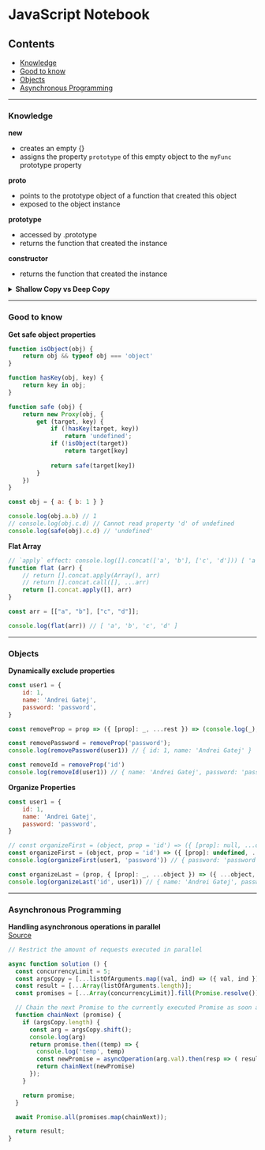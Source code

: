 # JavaScript Notebook

## Contents

- [Knowledge](#knowledge)
- [Good to know](#good-to-know)  
- [Objects](#objects)
- [Asynchronous Programming](#asynchronous-programming)

---

### Knowledge

**new**  
* creates an empty {}
* assigns the property `prototype` of this empty object to the `myFunc` prototype property

**__proto__**
* points to the prototype object of a function that created this object
* exposed to the object instance

**prototype**
* accessed by <function-name>.prototype
* returns the function that created the instance

**constructor**
* returns the function that created the instance

<details>
    <summary>
        <b>Shallow Copy vs Deep Copy</b>
    </summary>
<div>
<p>
    <b>TL;DR: </b>
    Shallow copy will not create a new reference, but deep copy will create the new reference.
</p>
<p>
    <i>Shallow copy (bit-wise copy)</i><br>
    <ul>
        <li>a new object is created and that has an exact copy of the values in the original obj; 
if any references are other objects just the reference addresses are copied</li>
        <li>copy just the 'immediate' members, but keeping the same reference</li>
    </ul>
</p>
    <i>Deep Copy (member-wise copy)</i><br>
    <ul>
        <li>visit each member and explicitly copy it</li>
        <li>occurs when an object is copied along with the objects to which it refers</li>
        <li>allocates different memory location </li>
        <li>recursively perform shallow copies until everything is a new copy of the original</li>
    </ul>
<code>
<pre>
// Examples

const me = {
    name: 'Andrei',
    age: 17,
    country: 'RO'
};

// ================================

// Shallow copy
const meCopy = me;
// meCopy.name = "ANDREI";
// console.log(meCopy) 
// console.log(me)
// -> { name: 'ANDREI', age: 17, country: 'RO' } (both)

// ================================

// Deep Copy 
const deepCopyMe = JSON.parse(JSON.stringify(me));
deepCopyMe.name = 'ANDREI'
console.log(deepCopyMe) // { name: 'ANDREI', age: 17, country: 'RO' } 
console.log(me) // { name: 'Andrei', age: 17, country: 'RO' } 

</pre>
</code>
</div>
</details>

---

### Good to know

**Get safe object properties**

```javascript
function isObject(obj) {
    return obj && typeof obj === 'object'
}

function hasKey(obj, key) {
    return key in obj;
}

function safe (obj) {
    return new Proxy(obj, {
        get (target, key) {
            if (!hasKey(target, key)) 
                return 'undefined';
            if (!isObject(target))
                return target[key]
            
            return safe(target[key])
        }
    })
}

const obj = { a: { b: 1 } }

console.log(obj.a.b) // 1
// console.log(obj.c.d) // Cannot read property 'd' of undefined
console.log(safe(obj).c.d) // 'undefined'
```

**Flat Array**

```javascript
// `apply` effect: console.log([].concat(['a', 'b'], ['c', 'd'])) [ 'a', 'b', 'c', 'd' ]
function flat (arr) {
    // return [].concat.apply(Array(), arr)
    // return [].concat.call([], ...arr)
    return [].concat.apply([], arr)
}

const arr = [["a", "b"], ["c", "d"]];

console.log(flat(arr)) // [ 'a', 'b', 'c', 'd' ]
```

---

### Objects

**Dynamically exclude properties**
```javascript
const user1 = {
    id: 1,
    name: 'Andrei Gatej',
    password: 'password',
}

const removeProp = prop => ({ [prop]: _, ...rest }) => (console.log(_),rest)

const removePassword = removeProp('password');
console.log(removePassword(user1)) // ​​​​​{ id: 1, name: 'Andrei Gatej' }​​​​​

const removeId = removeProp('id')
console.log(removeId(user1)) // ​​​​​{ name: 'Andrei Gatej', password: 'password' }​​​​​
```

**Organize Properties**
```javascript
const user1 = {
    id: 1,
    name: 'Andrei Gatej',
    password: 'password',
}

// const organizeFirst = (object, prop = 'id') => ({ [prop]: null, ...object })
const organizeFirst = (object, prop = 'id') => ({ [prop]: undefined, ...object })
console.log(organizeFirst(user1, 'password')) // ​​​​​{ password: 'password', id: 1, name: 'Andrei Gatej' }​​​​​

const organizeLast = (prop, { [prop]: _, ...object }) => ({ ...object, [prop]: _ })
console.log(organizeLast('id', user1)) // ​​​​​​​​​​{ name: 'Andrei Gatej', password: 'password', id: 1 }​​​​​ 
```

---

### Asynchronous Programming

**Handling asynchronous operations in parallel**  
[Source](https://itnext.io/node-js-handling-asynchronous-operations-in-parallel-69679dfae3fc)

```javascript
// Restrict the amount of requests executed in parallel

async function solution () {
  const concurrencyLimit = 5;
  const argsCopy = [...listOfArguments.map((val, ind) => ({ val, ind }))];
  const result = [...Array(listOfArguments.length)];
  const promises = [...Array(concurrencyLimit)].fill(Promise.resolve())

  // Chain the next Promise to the currently executed Promise as soon as it is completed
  function chainNext (promise) {
    if (argsCopy.length) {
      const arg = argsCopy.shift();
      console.log(arg)
      return promise.then((temp) => {
        console.log('temp', temp)
        const newPromise = asyncOperation(arg.val).then(resp => ( result[arg.ind] = resp ));
        return chainNext(newPromise)
      });
    }

    return promise;
  }

  await Promise.all(promises.map(chainNext));

  return result;
}
```